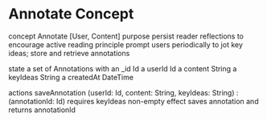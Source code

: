 # Annotate Concept

concept Annotate [User, Content]
purpose persist reader reflections to encourage active reading
principle prompt users periodically to jot key ideas; store and retrieve annotations

state
  a set of Annotations with
    an _id Id
    a userId Id
    a content String
    a keyIdeas String
    a createdAt DateTime

actions
  saveAnnotation (userId: Id, content: String, keyIdeas: String) : (annotationId: Id)
    requires keyIdeas non-empty
    effect saves annotation and returns annotationId

